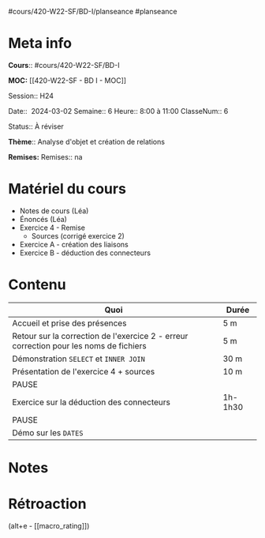 #cours/420-W22-SF/BD-I/planseance #planseance
# Meta info
**Cours**::  #cours/420-W22-SF/BD-I

**MOC:** [[420-W22-SF - BD I - MOC]]

Session:: H24

Date::  2024-03-02
Semaine:: 6
Heure:: 8:00 à 11:00
ClasseNum:: 6

Status:: <span class="chip review">À réviser</span>

**Thème**:: Analyse d'objet et création de relations


**Remises:**
Remises:: <span class="chip na">na</span>

# Matériel du cours
* Notes de cours (Léa)
* Énoncés (Léa)
* Exercice 4 - Remise 
	* Sources (corrigé exercice 2)
* Exercice A - création des liaisons
* Exercice B -  déduction des connecteurs
# Contenu
| Quoi                                                                                   | Durée   |
| -------------------------------------------------------------------------------------- | ------- |
| Accueil et prise des présences                                                         | 5 m     |
| Retour sur la correction de l'exercice 2 - erreur correction pour les noms de fichiers | 5 m     |
| Démonstration `SELECT` et `INNER JOIN`                                                 | 30 m    |
| Présentation de l'exercice 4 + sources                                                 | 10 m    |
| PAUSE                                                                                  |         |
| Exercice sur la déduction des connecteurs                                              | 1h-1h30 |
| PAUSE                                                                                  |         |
| Démo sur les `DATES`                                                                   |         |

# Notes

# Rétroaction
(alt+e - [[macro_rating]])